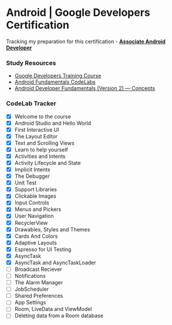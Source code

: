# Android | Google Developers Certification
Tracking my preparation for this certification - **[Associate Android Developer](https://developers.google.com/certification/associate-android-developer)**

### Study Resources
* [Google Developers Training Course](https://developer.android.com/courses/fundamentals-training/overview-v2)
* [Android Fundamentals CodeLabs](https://codelabs.developers.google.com/android-training/)
* [Android Developer Fundamentals (Version 2) — Concepts](https://google-developer-training.github.io/android-developer-fundamentals-course-concepts-v2/index.html)

### CodeLab Tracker
- [x] Welcome to the course
- [x] Android Studio and Hello World
- [x] First Interactive UI
- [x] The Layout Editor
- [x] Text and Scrolling Views
- [x] Learn to help yourself
- [X] Activities and Intents
- [X] Activity Lifecycle and State
- [X] Implicit Intents
- [X] The Debugger
- [X] Unit Test
- [X] Support Libraries
- [X] Clickable Images
- [X] Input Controls
- [X] Menus and Pickers
- [X] User Navigation
- [X] RecyclerView
- [X] Drawables, Styles and Themes
- [X] Cards And Colors
- [X] Adaptive Layouts
- [X] Espresso for UI Testing
- [X] AsyncTask
- [X] AsyncTask and AsyncTaskLoader
- [ ] Broadcast Reciever
- [ ] Notifications
- [ ] The Alarm Manager
- [ ] JobScheduler
- [ ] Shared Preferences
- [ ] App Settings
- [ ] Room, LiveData and ViewModel
- [ ] Deleting data from a Room database

